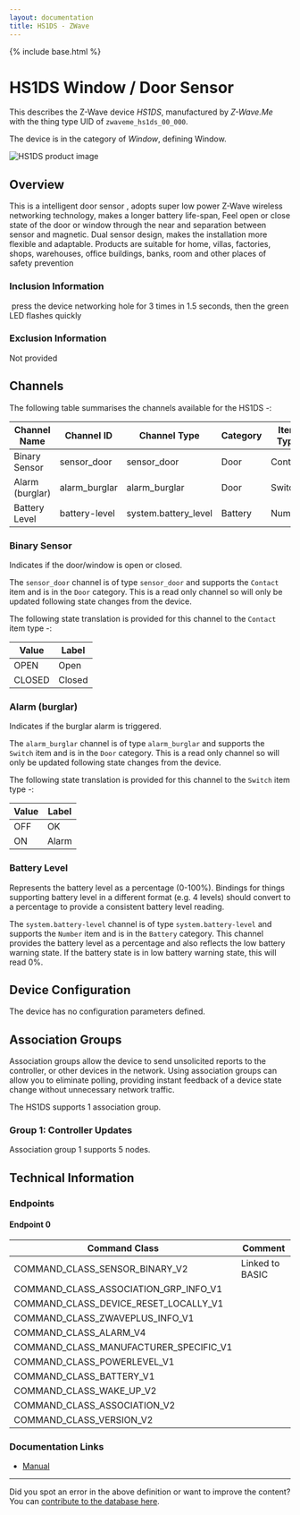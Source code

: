 ```yaml
---
layout: documentation
title: HS1DS - ZWave
---
```


{% include base.html %}

# HS1DS Window / Door Sensor
This describes the Z-Wave device *HS1DS*, manufactured by *Z-Wave.Me* with the thing type UID of ```zwaveme_hs1ds_00_000```.

The device is in the category of *Window*, defining Window.

![HS1DS product image](https://www.cd-jackson.com/zwave_device_uploads/783/783_default.png)


## Overview

This is a intelligent door sensor , adopts super low power Z-Wave wireless networking technology, makes a longer battery life-span, Feel open or close state of the door or window through the near and separation between sensor and magnetic. Dual sensor design, makes the installation more flexible and adaptable. Products are suitable for home, villas, factories, shops, warehouses, office buildings, banks, room and other places of safety prevention

### Inclusion Information

 press the device networking hole for 3 times in 1.5 seconds, then the green LED flashes quickly

### Exclusion Information

Not provided

## Channels

The following table summarises the channels available for the HS1DS -:

| Channel Name | Channel ID | Channel Type | Category | Item Type |
|--------------|------------|--------------|----------|-----------|
| Binary Sensor | sensor_door | sensor_door | Door | Contact | 
| Alarm (burglar) | alarm_burglar | alarm_burglar | Door | Switch | 
| Battery Level | battery-level | system.battery_level | Battery | Number |

### Binary Sensor
Indicates if the door/window is open or closed.

The ```sensor_door``` channel is of type ```sensor_door``` and supports the ```Contact``` item and is in the ```Door``` category. This is a read only channel so will only be updated following state changes from the device.

The following state translation is provided for this channel to the ```Contact``` item type -:

| Value | Label     |
|-------|-----------|
| OPEN | Open |
| CLOSED | Closed |

### Alarm (burglar)
Indicates if the burglar alarm is triggered.

The ```alarm_burglar``` channel is of type ```alarm_burglar``` and supports the ```Switch``` item and is in the ```Door``` category. This is a read only channel so will only be updated following state changes from the device.

The following state translation is provided for this channel to the ```Switch``` item type -:

| Value | Label     |
|-------|-----------|
| OFF | OK |
| ON | Alarm |

### Battery Level
Represents the battery level as a percentage (0-100%). Bindings for things supporting battery level in a different format (e.g. 4 levels) should convert to a percentage to provide a consistent battery level reading.

The ```system.battery-level``` channel is of type ```system.battery-level``` and supports the ```Number``` item and is in the ```Battery``` category.
This channel provides the battery level as a percentage and also reflects the low battery warning state. If the battery state is in low battery warning state, this will read 0%.


## Device Configuration

The device has no configuration parameters defined.

## Association Groups

Association groups allow the device to send unsolicited reports to the controller, or other devices in the network. Using association groups can allow you to eliminate polling, providing instant feedback of a device state change without unnecessary network traffic.

The HS1DS supports 1 association group.

### Group 1: Controller Updates


Association group 1 supports 5 nodes.

## Technical Information

### Endpoints

#### Endpoint 0

| Command Class | Comment |
|---------------|---------|
| COMMAND_CLASS_SENSOR_BINARY_V2| Linked to BASIC|
| COMMAND_CLASS_ASSOCIATION_GRP_INFO_V1| |
| COMMAND_CLASS_DEVICE_RESET_LOCALLY_V1| |
| COMMAND_CLASS_ZWAVEPLUS_INFO_V1| |
| COMMAND_CLASS_ALARM_V4| |
| COMMAND_CLASS_MANUFACTURER_SPECIFIC_V1| |
| COMMAND_CLASS_POWERLEVEL_V1| |
| COMMAND_CLASS_BATTERY_V1| |
| COMMAND_CLASS_WAKE_UP_V2| |
| COMMAND_CLASS_ASSOCIATION_V2| |
| COMMAND_CLASS_VERSION_V2| |

### Documentation Links

* [Manual](https://www.cd-jackson.com/zwave_device_uploads/783/HSIDS-Z.pdf)

---

Did you spot an error in the above definition or want to improve the content?
You can [contribute to the database here](http://www.cd-jackson.com/index.php/zwave/zwave-device-database/zwave-device-list/devicesummary/783).
